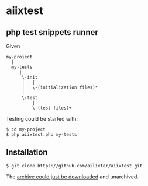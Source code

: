 #  aiixtest

## php test snippets runner

Given
```
my-project
  |
  my-tests
     |
      \-init
      |   |
      |   \-(initialization files)*
      |
      \-test
          |
          \-(test files)+
```
Testing could be started with:
```
$ cd my-project
$ php aiixtest.php my-tests
```

## Installation ##

```
$ git clone https://github.com/ailixter/aiixtest.git
```

The [archive could just be downloaded](https://github.com/ailixter/aiixtest/archive/master.zip) and unarchived.
